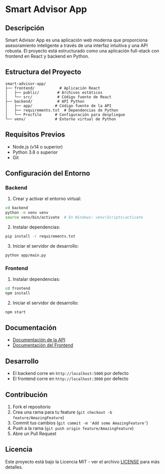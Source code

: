 # Smart Advisor App

## Descripción
Smart Advisor App es una aplicación web moderna que proporciona asesoramiento inteligente a través de una interfaz intuitiva y una API robusta. El proyecto está estructurado como una aplicación full-stack con frontend en React y backend en Python.

## Estructura del Proyecto
```
smart-advisor-app/
├── frontend/           # Aplicación React
│   ├── public/        # Archivos estáticos
│   └── src/           # Código fuente de React
├── backend/           # API Python
│   ├── app/          # Código fuente de la API
│   ├── requirements.txt  # Dependencias de Python
│   └── Procfile      # Configuración para despliegue
└── venv/             # Entorno virtual de Python
```

## Requisitos Previos
- Node.js (v14 o superior)
- Python 3.8 o superior
- Git

## Configuración del Entorno

### Backend
1. Crear y activar el entorno virtual:
```bash
cd backend
python -m venv venv
source venv/bin/activate  # En Windows: venv\Scripts\activate
```

2. Instalar dependencias:
```bash
pip install -r requirements.txt
```

3. Iniciar el servidor de desarrollo:
```bash
python app/main.py
```

### Frontend
1. Instalar dependencias:
```bash
cd frontend
npm install
```

2. Iniciar el servidor de desarrollo:
```bash
npm start
```

## Documentación
- [Documentación de la API](./backend/README.api.es.md)
- [Documentación del Frontend](./frontend/README.md)

## Desarrollo
- El backend corre en `http://localhost:5000` por defecto
- El frontend corre en `http://localhost:3000` por defecto

## Contribución
1. Fork el repositorio
2. Crea una rama para tu feature (`git checkout -b feature/AmazingFeature`)
3. Commit tus cambios (`git commit -m 'Add some AmazingFeature'`)
4. Push a la rama (`git push origin feature/AmazingFeature`)
5. Abre un Pull Request

## Licencia
Este proyecto está bajo la Licencia MIT - ver el archivo [LICENSE](LICENSE) para más detalles. 